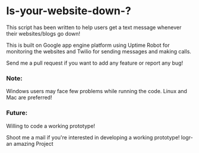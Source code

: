 Is-your-website-down-?
====================
This script has been written to help users get a text message whenever their websites/blogs go down!


This is built on Google app engine platform using Uptime Robot for monitoring the websites and Twilio for sending messages and making calls.

Send me a pull request if you want to add any feature or report any bug!


<h3>Note:</h3>

Windows users may face few problems while running the code. Linux and Mac are preferred!

<h3>Future: </h3>

Willing to code a working prototype!

Shoot me a mail if you're interested in developing a working prototype!
logr- an amazing Project
